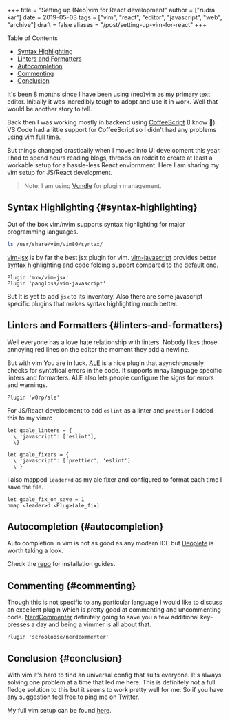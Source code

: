 +++
title = "Setting up (Neo)vim for React development"
author = ["rudra kar"]
date = 2019-05-03
tags = ["vim", "react", "editor", "javascript", "web", "archive"]
draft = false
aliases = "/post/setting-up-vim-for-react"
+++

<div class="ox-hugo-toc toc">

<div class="heading">Table of Contents</div>

- [Syntax Highlighting](#syntax-highlighting)
- [Linters and Formatters](#linters-and-formatters)
- [Autocompletion](#autocompletion)
- [Commenting](#commenting)
- [Conclusion](#conclusion)

</div>
<!--endtoc-->

It's been 8 months since I have been using (neo)vim as my primary text
editor. Initially it was incredibly tough to adopt and use it in work.
Well that would be another story to tell.

Back then I was working mostly in backend using
[CoffeeScript](https://coffeescript.org/) (I know 🙈). VS Code had a
little support for CoffeeScript so I didn't had any problems using vim
full time.

But things changed drastically when I moved into UI development this
year. I had to spend hours reading blogs, threads on reddit to create at
least a workable setup for a hassle-less React enviornment. Here I am
sharing my vim setup for JS/React development.

> Note: I am using [Vundle](https://github.com/VundleVim/Vundle.vim)
> for plugin management.


## Syntax Highlighting {#syntax-highlighting}

Out of the box vim/nvim supports syntax highlighting for major
programming languages.

```bash
ls /usr/share/vim/vim80/syntax/
```

[vim-jsx](https://github.com/mxw/vim-jsx) is by far the best jsx
plugin for vim.
[vim-javascript](https://github.com/pangloss/vim-javascript) provides
better syntax highlighting and code folding support compared to the
default one.

```vim
Plugin 'mxw/vim-jsx'
Plugin 'pangloss/vim-javascript'
```

But It is yet to add `jsx` to its inventory. Also there are some
javascript specific plugins that makes syntax highlighting much better.


## Linters and Formatters {#linters-and-formatters}

Well everyone has a love hate relationship with linters. Nobody likes
those annoying red lines on the editor the moment they add a newline.

But with vim You are in luck. [ALE](https://github.com/w0rp/ale) is a
nice plugin that asynchronously checks for syntatical errors in the
code. It supports mnay language specific linters and formatters. ALE
also lets people configure the signs for errors and warnings.

```vim
Plugin 'w0rp/ale'
```

For JS/React development to add `eslint` as a linter and `prettier` I
added this to my vimrc

```vim
let g:ale_linters = {
  \ 'javascript': ['eslint'],
  \}

let g:ale_fixers = {
  \ 'javascript': ['prettier', 'eslint']
  \ }
```

I also mapped `leader+d` as my ale fixer and configured to format each
time I save the file.

```vim
let g:ale_fix_on_save = 1
nmap <leader>d <Plug>(ale_fix)
```


## Autocompletion {#autocompletion}

Auto completion in vim is not as good as any modern IDE but
[Deoplete](https://github.com/Shougo/deoplete.nvim) is worth taking a look.

Check the [repo](https://github.com/Shougo/deoplete.nvim#install) for installation guides.


## Commenting {#commenting}

Though this is not specific to any particular language I would like to
discuss an excellent plugin which is pretty good at commenting and
uncommenting code.
[NerdCommenter](https://github.com/scrooloose/nerdcommenter)
definitely going to save you a few additional key-presses a day and
being a vimmer is all about that.

```vim
Plugin 'scrooloose/nerdcommenter'
```


## Conclusion {#conclusion}

With vim it's hard to find an universal config that suits everyone. It's
always solving one problem at a time that led me here. This is
definitely not a full fledge solution to this but it seems to work
pretty well for me. So if you have any suggestion feel free to ping me
on [Twitter](https://twitter.com/ThisIsRudra).

My full vim setup can be found
[here](https://github.com/mrprofessor/dotfiles/blob/master/.vimrc).
